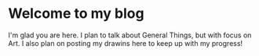 # Welcome to my blog

I'm glad you are here. I plan to talk about General Things, but with focus on Art. I also plan on posting my drawins here to keep up with my progress!
